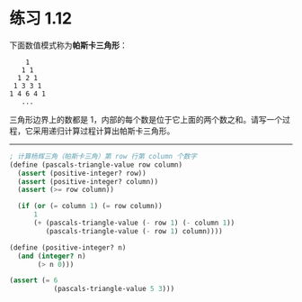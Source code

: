 # 练习 1.12

下面数值模式称为**帕斯卡三角形**：

```plain text
    1
   1 1
  1 2 1
 1 3 3 1
1 4 6 4 1
   ...
```

三角形边界上的数都是 1，内部的每个数是位于它上面的两个数之和。请写一个过程，它采用递归计算过程计算出帕斯卡三角形。

---

```Scheme
; 计算杨辉三角（帕斯卡三角）第 row 行第 column 个数字
(define (pascals-triangle-value row column)
  (assert (positive-integer? row))
  (assert (positive-integer? column))
  (assert (>= row column))

  (if (or (= column 1) (= row column))
      1
      (+ (pascals-triangle-value (- row 1) (- column 1))
         (pascals-triangle-value (- row 1) column))))

(define (positive-integer? n)
  (and (integer? n)
       (> n 0)))

(assert (= 6
           (pascals-triangle-value 5 3)))
```
